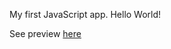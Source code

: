 My first JavaScript app. Hello World!

See preview [here](http://htmlpreview.github.io/?https://github.hpe.com/taylor-fra-brown/hello-world-js/blob/master/hello-world.html)